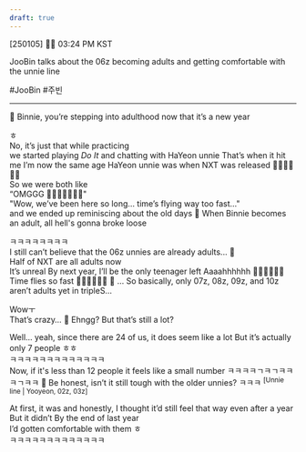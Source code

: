 ```yaml
---
draft: true
---
```

[250105] 🐣💭 03:24 PM KST

JooBin talks about the 06z becoming adults and getting comfortable with the unnie line

#JooBin #주빈
___
🫧 Binnie, you’re stepping into adulthood now that it’s a new year

ㅎ  
No, it’s just that while practicing  
we started playing _Do It_ and chatting with HaYeon unnie
That’s when it hit me
I’m now the same age HaYeon unnie was when NXT was released
🥹🥹🥹🥹🥹🥹  
So we were both like  
“OMGGG 🥹🥹🥹🥹🥹🥹🥹"  
"Wow, we’ve been here so long… time’s flying way too fast…"  
and we ended up reminiscing about the old days
🫧 When Binnie becomes an adult, all hell's gonna broke loose

ㅋㅋㅋㅋㅋㅋㅋㅋ  
I still can’t believe that the 06z unnies are already adults... 🥹  
Half of NXT are all adults now  
It’s unreal
By next year,  I’ll be the only teenager left
Aaaahhhhhh 🥹🥹🥹🥹🥹🥹  
Time flies so fast 
🥲🥲🥲🥲🥲🥲
🫧 … So basically, only 07z, 08z, 09z, and 10z aren’t adults yet in tripleS…

Wowㅜ  
That’s crazy…
🫧 Ehngg? But that’s still a lot?  

Well… yeah, since there are 24 of us, it does seem like a lot
But it’s actually only 7 people
ㅎㅎ  
ㅋㅋㅋㅋㅋㅋㅋㅋㅋㅋㅋㅋㅋ  
Now, if it's less than 12 people
it feels like a small number
ㅋㅋㅋㅋㄱㅋㄱㅋㅋㅋㄱㅋㅋ
🫧 Be honest, isn’t it still tough with the older unnies? ㅋㅋㅋ 
<sup>[Unnie line | Yooyeon, 02z, 03z]</sup>

At first, it was 
and honestly, I thought it’d still feel that way even after a year  
But it didn’t 
By the end of last year  
I’d gotten comfortable with them ㅎ  
ㅋㅋㅋㅋㅋㅋㅋㅋㅋㅋㅋㅋㅋ